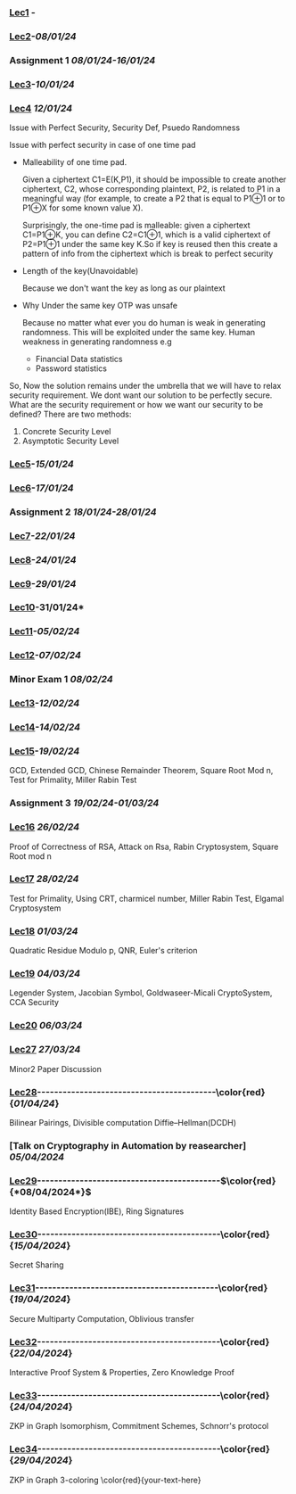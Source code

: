 ### [Lec1]() -

### [Lec2]()-*08/01/24*

### Assignment 1                                *08/01/24-16/01/24*

### [Lec3]()-*10/01/24* 

### [Lec4]()                                    *12/01/24*
Issue with Perfect Security, Security Def, Psuedo Randomness

Issue with perfect security in case of one time pad
- Malleability of one time pad.

  Given a ciphertext C1=E(K,P1), it should be impossible to create another ciphertext, C2, whose corresponding plaintext, P2, is related to P1 in a meaningful way (for example, to create a P2 that is equal to P1⊕1 or to P1⊕X for some known value X).

   Surprisingly, the one-time pad is malleable: given a ciphertext C1=P1⊕K, you can define C2=C1⊕1, which is a valid ciphertext of P2=P1⊕1 under the same key K.So if key is reused then this create a pattern of info from the ciphertext which is break to perfect security
- Length of the key(Unavoidable)

  Because we don't want the key as long as our plaintext
- Why Under the same key OTP was unsafe

  Because no matter what ever you do human is weak in generating randomness. This will be exploited under the same key.
  Human weakness in generating randomness e.g
  - Financial Data statistics
  - Password statistics

So, Now the solution remains under the umbrella that we will have to relax security requirement.
We dont want our solution to be perfectly secure. What are the security requirement or how we want our security to be defined?
There are two methods:
1. Concrete Security Level
2. Asymptotic Security Level

### [Lec5]()-*15/01/24*

### [Lec6]()-*17/01/24* 


### Assignment 2  *18/01/24-28/01/24*

### [Lec7]()-*22/01/24*

### [Lec8]()-*24/01/24* 

### [Lec9]()-*29/01/24*

### [Lec10]()-31/01/24* 

### [Lec11]()-*05/02/24*

### [Lec12]()-*07/02/24* 


### Minor Exam 1  *08/02/24*

### [Lec13]()-*12/02/24*

### [Lec14]()-*14/02/24* 

### [Lec15]()-*19/02/24*
GCD, Extended GCD, Chinese Remainder Theorem, Square Root Mod n, Test for Primality, Miller Rabin Test


### Assignment 3  *19/02/24-01/03/24*

### [Lec16]()                                     *26/02/24* 
Proof of Correctness of RSA, Attack on Rsa, Rabin Cryptosystem, Square Root mod n

### [Lec17]()                                      *28/02/24*
Test for Primality, Using CRT, charmicel number, Miller Rabin Test, Elgamal Cryptosystem

### [Lec18]()                                      *01/03/24*
Quadratic Residue Modulo p, QNR, Euler's criterion

### [Lec19]()                                      *04/03/24*
Legender System, Jacobian Symbol, Goldwaseer-Micali CryptoSystem, CCA Security

### [Lec20]()                                      *06/03/24* 

### [Lec27]()                                      *27/03/24*
Minor2 Paper Discussion

### [Lec28]()------------------------------------------\color{red}{*01/04/24*}
Bilinear Pairings, Divisible computation Diffie–Hellman(DCDH)

### [Talk on Cryptography in Automation by reasearcher]                                      *05/04/2024*

### [Lec29]()-------------------------------------------$\color{red}{*08/04/2024*}$
Identity Based Encryption(IBE), Ring Signatures

### [Lec30]()-------------------------------------------\color{red}{*15/04/2024*}
Secret Sharing

### [Lec31]()-------------------------------------------\color{red}{*19/04/2024*}
Secure Multiparty Computation, Oblivious transfer

### [Lec32]()-------------------------------------------\color{red}{*22/04/2024*}
Interactive Proof System & Properties, Zero Knowledge Proof

### [Lec33]()-------------------------------------------\color{red}{*24/04/2024*}
ZKP in Graph Isomorphism, Commitment Schemes, Schnorr's protocol

### [Lec34](https://github.com/VenkySharma/Mtech-CSE/blob/main/Course/Crypto/src/lec34.pdf)-------------------------------------------\color{red}{*29/04/2024*}
ZKP in Graph 3-coloring
\color{red}{your-text-here}
